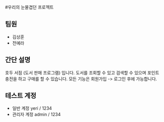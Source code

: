 #우리의 눈물겹던 프로젝트

## 팀원

* 김상훈
* 전예라

## 간단 설명

호두 서점 (도서 판매 프로그램) 입니다.
도서를 조회할 수 있고 검색할 수 있으며
포인트 충전을 하고 구매를 할 수 있습니다.
모든 기능은 회원가입 -> 로그인 후에 가능합니다.

## 테스트 계정

* 일반 계정 yeri / 1234
* 관리자 계정 admin / 1234